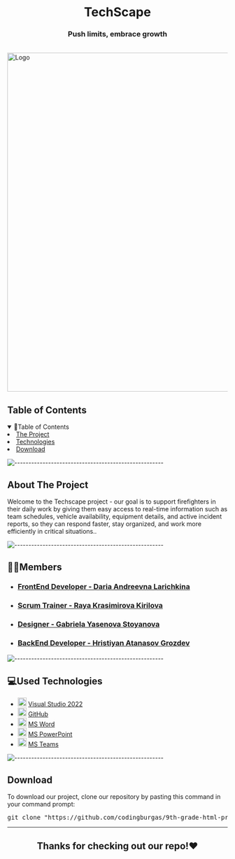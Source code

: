 <p align="center">
</p>

<h1 align="center"> TechScape </h1>
<h3 align="center">Push limits, embrace growth</h3>  
<br>
<img src="project/public/logo.png" alt="Logo" width="1000" height="775">
<br>

<!-- TABLE OF CONTENTS -->
<h2 id="table-of-contents">Table of Contents</h2>

<details open="open">
    <summary>📃Table of Contents</summary>
    <li><a href="#about-the-project">  The Project</a></li>
    <li><a href="#used-technologies">  Technologies</a></li>
    <li><a href="#download">    Download</a></li>
</details>

![-----------------------------------------------------](https://raw.githubusercontent.com/andreasbm/readme/master/assets/lines/rainbow.png)

<!-- 💡ABOUT THE PROJECT -->
<h2 id="about-the-project">About The Project</h2>

<p align="justify">
    <p>Welcome to the Techscape project - our goal is to support firefighters in their daily work by giving them easy access to real-time information such as team schedules, vehicle availability, equipment details, and active incident reports, so they can respond faster, stay organized, and work more efficiently in critical situations..</p>
</p>

![-----------------------------------------------------](https://raw.githubusercontent.com/andreasbm/readme/master/assets/lines/rainbow.png)


<h2>🧑‍🎓Members</h2>

- ### <a href = "https://github.com/darialarichkina"> FrontEnd Developer - Daria Andreevna Larichkina </a> 
- ### <a href = "https://github.com/ddzavalishin23"> Scrum Trainer - Raya Krasimirova Kirilova </a>
- ### <a href = "https://github.com/gyastoyanova23"> Designer - Gabriela Yasenova Stoyanova </a>
- ### <a href = "https://github.com/Hristiyan1423"> BackEnd Developer - Hristiyan Atanasov Grozdev </a>
![-----------------------------------------------------](https://raw.githubusercontent.com/andreasbm/readme/master/assets/lines/rainbow.png)

##  💻Used Technologies
- <img src="https://upload.wikimedia.org/wikipedia/commons/thumb/2/2c/Visual_Studio_Icon_2022.svg/1200px-Visual_Studio_Icon_2022.svg.png" width="20" alt="Visual Studio 2022 Logo"> <a href="https://visualstudio.microsoft.com/vs/">Visual Studio 2022</a>
- <img src="https://github.githubassets.com/images/modules/logos_page/GitHub-Mark.png" width="20" alt="GitHub Logo"> <a href="https://github.com/">GitHub</a>
- <img src="https://upload.wikimedia.org/wikipedia/commons/thumb/f/fd/Microsoft_Office_Word_%282019%E2%80%93present%29.svg/2203px-Microsoft_Office_Word_%282019%E2%80%93present%29.svg.png" width="20" alt="MS Word Logo"> <a href="project/public/TechScape.docx">MS Word</a>
- <img src="https://upload.wikimedia.org/wikipedia/commons/3/3b/Microsoft_PowerPoint_Logo.png" width="20" alt="MS PowerPoint Logo"> <a href="project/public/TechScape.pptx ">MS PowerPoint</a>
- <img src="https://upload.wikimedia.org/wikipedia/commons/thumb/c/c9/Microsoft_Office_Teams_%282018%E2%80%93present%29.svg/2203px-Microsoft_Office_Teams_%282018%E2%80%93present%29.svg.png" width="20" alt="MS Teams Logo"> <a href="https://www.microsoft.com/en-us/microsoft-teams/group-chat-software">MS Teams</a>

![-----------------------------------------------------](https://raw.githubusercontent.com/andreasbm/readme/master/assets/lines/rainbow.png)


<!-- CONTRIBUTORS -->


<h2 id="download">Download</h2>

<p>To download our project, clone our repository by pasting this command in your command prompt:</p>

<pre align="center">git clone "https://github.com/codingburgas/9th-grade-html-project-techscape.git"</pre>

<hr>

<h2 align="center">Thanks for checking out our repo!❤️</h2>


